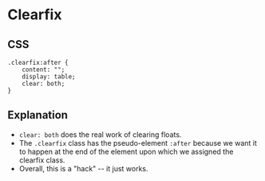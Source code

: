 # Clearfix



## CSS

```
.clearfix:after {
	content: "";
	display: table;
	clear: both;
}
```

## Explanation

- `clear: both` does the real work of clearing floats.
- The `.clearfix` class has the pseudo-element `:after` because we want it to happen at the end of the element upon which we assigned the clearfix class.
- Overall, this is a "hack" -- it just works.